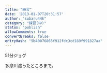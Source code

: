 ```yaml
---
title: "練習"
date: '2013-01-07T20:31:57'
author: "subaru44k"
category: "練習(中)"
status: "publish"
allowComments: true
convertBreaks: false
entryHash: "5b40076865f912fdc3cd180f991827aa"
---
```

51分ジョグ

多摩川渡ったところまで。

